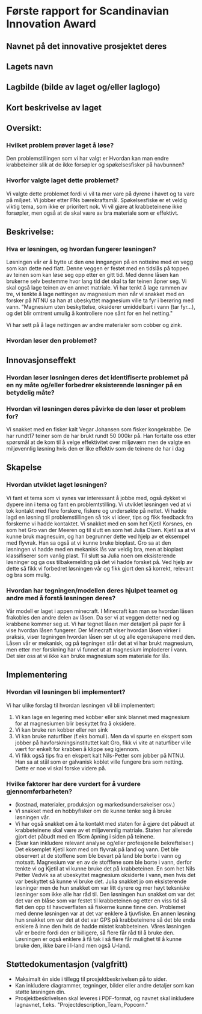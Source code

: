 # Første rapport for Scandinavian Innovation Award
## Navnet på det innovative prosjektet deres
## Lagets navn
## Lagbilde (bilde av laget og/eller laglogo)
## Kort beskrivelse av laget
## Oversikt:
### Hvilket problem prøver laget å løse?
Den problemstillingen som vi har valgt er Hvordan kan man endre krabbeteiner slik at de ikke forsøpler og spøkelsesfisker på havbunnen?  
### Hvorfor valgte laget dette problemet?
Vi valgte dette problemet fordi vi vil ta mer vare på dyrene i havet og ta vare på miljøet. Vi jobber etter FNs bærekraftsmål. Spøkelsesfiske er et veldig viktig tema, som ikke er prioritert nok. Vi vil gjøre at krabbeteinene ikke forsøpler, men også at de skal være av bra materiale som er effektivt. 
## Beskrivelse:
### Hva er løsningen, og hvordan fungerer løsningen?
Løsningen vår er å bytte ut den ene inngangen på en notteine med en vegg som kan dette ned flatt. Denne veggen er festet med en tidslås på toppen av teinen som kan løse seg opp etter en gitt tid. Med denne låsen kan brukerne selv bestemme hvor lang tid det skal ta før teinen åpner seg. Vi skal også lage teinen av en annet matriale. Vi har tenkt å lage rammen av tre, vi tenkte å lage nettingen av magnesium men når vi snakket med en forsker på NTNU sa han at  ubeskyttet magnesium ville ta fyr i berøring med vann. "Magnesium uten beskyttelse, oksiderer umiddelbart i vann (tar fyr…), og det blir omtrent umulig å kontrollere noe sånt for en hel netting."

Vi har sett på å lage nettingen av andre materialer som cobber og zink.
### Hvordan løser den problemet?
## Innovasjonseffekt
### Hvordan løser løsningen deres det identifiserte problemet på en ny måte og/eller forbedrer eksisterende løsninger på en betydelig måte?
### Hvordan vil løsningen deres påvirke de den løser et problem for?
Vi snakket med en fisker kalt Vegar Johansen som fisker kongekrabbe. De har rundt17 teiner som de har brukt rundt 50 000kr på. Han fortalte oss etter spørsmål at de kom til å velge effektivitet over miljøværn men de valgte en miljøvennlig løsning hvis den er like effektiv som de teinene de har i dag
## Skapelse
### Hvordan utviklet laget løsningen?
Vi fant et tema som vi synes var interessant å jobbe med, også dykket vi dypere inn i tema og fant en problemtstilling. Vi utviklet løsningen ved at vi tok kontakt med flere forskere, fiskere og undersøkte på nettet. Vi hadde lagd en løsning til problemstillingen så tok vi ideer, tips og fikk feedback fra forskerne vi hadde kontaktet. Vi snakket med en som het Kjetil Korsnes, en som het Gro van der Meeren og til slutt en som het Julia Olsen. Kjetil sa at vi kunne bruk magnesuim, og han begrunner dette ved hjelp av et eksempel med flyvrak. Han sa også at vi kunne bruke bioplast. Gro sa at den løsningen vi hadde med en mekanisk lås var veldig bra, men at bioplast klassifiserer som vanlig plast. Til slutt sa Julia noen om eksisterende løsninger og ga oss tilbakemelding på det vi hadde forsket på. Ved hjelp av dette så fikk vi forbedret løsningen vår og fikk gjort den så korrekt, relevant og bra som mulig. 
### Hvordan har tegningen/modellen deres hjulpet teamet og andre med å forstå løsningen deres?
Vår modell er laget i appen minecraft. I Minecraft kan man se hvordan låsen frakobles den andre delen av låsen. Da ser vi at veggen detter ned og krabbene kommer seg ut. Vi har tegnet låsen mer detaljert på papir for å vise hvordan låsen fungerer. Der Minecraft viser hvordan låsen virker i praksis, viser tegningen hvordan låsen ser ut og alle egenskapene med den. Låsen vår er mekanisk, og på tegningen står det at vi har brukt magnesium, men etter mer forskning har vi funnet ut at magnesium imploderer i vann. Det sier oss at vi ikke kan bruke magnesium som materiale for lås. 
## Implementering
### Hvordan vil løsningen bli implementert?
Vi har ulike forslag til hvordan løsningen vil bli implementert:
1. Vi kan lage en legering med kobber eller sink blannet med magnesium for at magnesiumen blir beskyttet fra å oksidere.
2. Vi kan bruke ren kobber eller ren sink
3. Vi kan bruke naturfiber (f.eks bomull). Men da vi spurte en ekspert som jobber på havforskningsinstituttet kalt Gro, fikk vi vite at naturfiber ville vært for enkelt for krabben å klippe seg igjennom.
4. Vi fikk også tips fra en ekspert kalt Nils-Petter som jobber på NTNU. Han sa at stål som er galvanisk koblet ville fungere bra som netting. Dette er noe vi skal forske videre på.
### Hvilke faktorer har dere vurdert for å vurdere gjennomførbarheten?
- (kostnad, materialer, produksjon og markedsundersøkelser osv.)
- Vi snakket med en hobbyfisker om de kunne tenke seg å bruke løsningen vår.
- Vi har også snakket om å ta kontakt med staten for å gjøre det påbudt at krabbeteinene skal være av et miljøvennlig matriale. Staten har allerede gjort det påbudt med en 15cm åpning i siden på teinene.
- (Svar kan inkludere relevant analyse og/eller profesjonelle bekreftelser.)
Det eksemplet Kjetil kom med om flyvrak på land og vann. Det ble observert at de stoffene som ble bevart på land ble borte i vann og motsatt. Magnesium var en av de stofffene som ble borte i vann, derfor tenkte vi og Kjetil at vi kunne bruke det på krabbeteinen. En som het Nils Petter Vedvik sa at ubeskyttet magnesium oksiderte i vann, men hvis det var beskyttet så kunne vi bruke det. Julia snakket jo om eksisterende løsninger men de hun snakket om var litt dyrere og mer høyt teksniske løsninger som ikke alle har råd til. Den løsningen hun snakket om var det det var en blåse som var festet til krabbeteinen og etter en viss tid så fløt den opp til havoverflaten så fiskerne kunne finne den. Problemet med denne løsningen var at det var enklere å tjuvfiske. En annen løsning hun snakket om var det at det var GPS på krabbeteinene så det ble enda enklere å inne den hvis de hadde mistet krabbeteinen. Våres løsningen vår er bedre fordi den er billigere, så flere får råd til å bruke den. Løsningen er også enklere å få tak i så flere får mulighet til å kunne bruke den, ikke bare i I-land men også U-land.
## Støttedokumentasjon (valgfritt)
- Maksimalt én side i tillegg til prosjektbeskrivelsen på to sider.
- Kan inkludere diagrammer, tegninger, bilder eller andre detaljer som kan støtte løsningen din.
- Prosjektbeskrivelsen skal leveres i PDF-format, og navnet skal inkludere lagnavnet, f.eks. "Projectdescription_Team_Popcorn."
